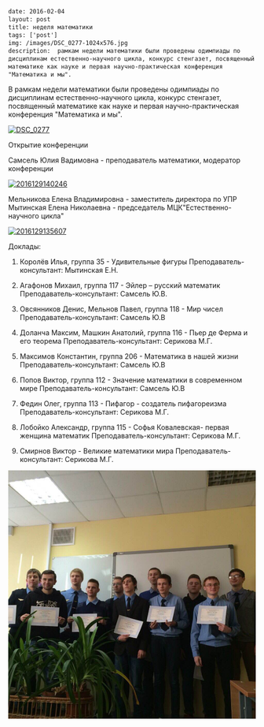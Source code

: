 ```
date: 2016-02-04
layout: post
title: неделя математики
tags: ['post']
img: /images/DSC_0277-1024x576.jpg
description:  рамкам недели математики были проведены одимпиады по дисциплинам естественно-научного цикла, конкурс стенгазет, посвященный математике как науке и первая научно-практическая конференция "Математика и мы".
```

В рамкам недели математики были проведены одимпиады по дисциплинам естественно-научного цикла, конкурс стенгазет, посвященный математике как науке и первая научно-практическая конференция "Математика и мы".

[![DSC_0277](/images/DSC_0277-1024x576.jpg)](/images/DSC_0277.jpg)

Открытие конференции

Самсель Юлия Вадимовна - преподаватель математики, модератор конференции

[![2016129140246](/images/2016129140246-576x1024.jpg)](/images/2016129140246.jpg)

Мельникова Елена Владимировна - заместитель директора по УПР Мытинская Елена Николаевна - председатель МЦК"Естественно-научного цикла"

[![2016129135607](/images/2016129135607-576x1024.jpg)](/images/2016129135607.jpg)

Доклады:

1.	Королёв Илья, группа 35 - Удивительные фигуры Преподаватель-консультант: Мытинская Е.Н.

2.	Агафонов Михаил, группа 117 - Эйлер – русский математик Преподаватель-консультант: Самсель Ю.В.

3.	Овсянников Денис, Мельнов Павел, группа 118 - Мир чисел Преподаватель-консультант: Самсель Ю.В

4.	Доланча Максим, Машкин Анатолий, группа 116 - Пьер де Ферма и его теорема Преподаватель-консультант: Серикова М.Г.

5.	Максимов Константин, группа 206 - Математика в нашей жизни Преподаватель-консультант: Самсель Ю.В

6.	Попов Виктор, группа 112 - Значение математики в современном мире Преподаватель-консультант: Самсель Ю.В

7.	Федин Олег, группа 113 - Пифагор - создатель пифагореизма Преподаватель-консультант: Серикова М.Г.

8.	Лобойко Александр, группа 115 - Софья Ковалевская- первая женщина математик Преподаватель-консультант: Серикова М.Г.

9.	Смирнов Виктор - Великие математики мира Преподаватель-консультант: Серикова М.Г.

[![IMG_8319](/images/IMG_8319.jpg)](/images/IMG_8319.jpg)
